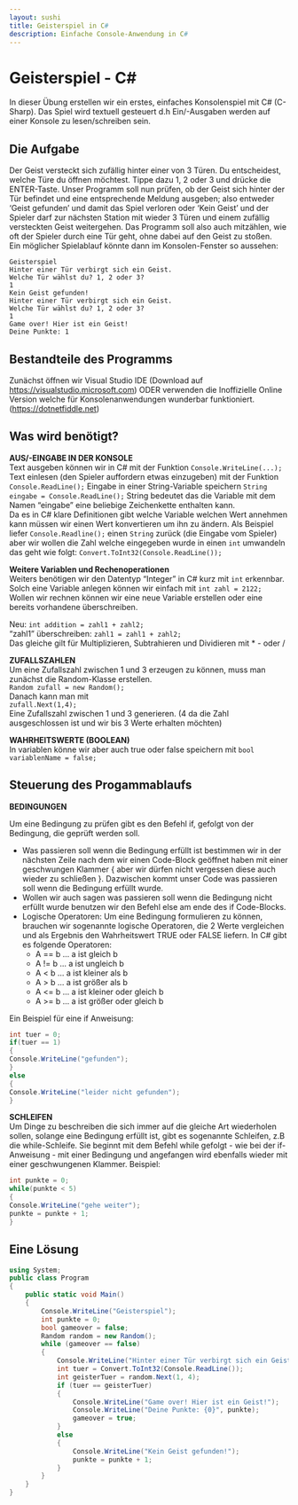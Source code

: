 ```yaml
---
layout: sushi
title: Geisterspiel in C# 
description: Einfache Console-Anwendung in C# 
---
```


# Geisterspiel - C#

In dieser Übung erstellen wir ein erstes, einfaches Konsolenspiel mit C# (C-Sharp). Das Spiel wird
textuell gesteuert d.h Ein/-Ausgaben werden auf einer Konsole zu lesen/schreiben sein.

## Die Aufgabe
Der Geist versteckt sich zufällig hinter einer von 3 Türen. Du entscheidest, welche Türe du öffnen
möchtest. Tippe dazu 1, 2 oder 3 und drücke die ENTER-Taste.
Unser Programm soll nun prüfen, ob der Geist sich hinter der Tür befindet und eine
entsprechende Meldung ausgeben; also entweder ‘Geist gefunden’ und damit das Spiel verloren
oder ‘Kein Geist’ und der Spieler darf zur nächsten Station mit wieder 3 Türen und einem zufällig
versteckten Geist weitergehen. Das Programm soll also auch mitzählen, wie oft der Spieler durch
eine Tür geht, ohne dabei auf den Geist zu stoßen.  
Ein möglicher Spielablauf könnte dann im Konsolen-Fenster so aussehen:

```
Geisterspiel
Hinter einer Tür verbirgt sich ein Geist.
Welche Tür wählst du? 1, 2 oder 3?
1
Kein Geist gefunden!
Hinter einer Tür verbirgt sich ein Geist.
Welche Tür wählst du? 1, 2 oder 3?
1
Game over! Hier ist ein Geist!
Deine Punkte: 1
```

## Bestandteile des Programms
Zunächst öffnen wir Visual Studio IDE (Download auf https://visualstudio.microsoft.com) ODER
verwenden die Inoffizielle Online Version welche für Konsolenanwendungen wunderbar
funktioniert. (https://dotnetfiddle.net)

## Was wird benötigt?
**AUS/-EINGABE IN DER KONSOLE**  
Text ausgeben können wir in C# mit der Funktion `Console.WriteLine(...);`
Text einlesen (den Spieler auffordern etwas einzugeben) mit der Funktion `Console.ReadLine();`
Eingabe in einer String-Variable speichern `String eingabe = Console.ReadLine();`
String bedeutet das die Variable mit dem Namen “eingabe” eine beliebige Zeichenkette enthalten kann.  
Da es in C# klare Definitionen gibt welche Variable welchen Wert annehmen kann müssen wir einen Wert konvertieren um ihn zu ändern. Als Beispiel liefer `Console.Readline();` einen `String` zurück (die Eingabe vom Spieler) aber wir wollen die Zahl welche eingegeben wurde in einen `int` umwandeln das geht wie folgt:
`Convert.ToInt32(Console.ReadLine());`

**Weitere Variablen und Rechenoperationen**  
Weiters benötigen wir den Datentyp “Integer” in C# kurz mit `int` erkennbar. Solch eine Variable anlegen können wir einfach mit `int zahl = 2122;`  
Wollen wir rechnen können wir eine neue Variable erstellen oder eine bereits vorhandene überschreiben.

Neu: `int addition = zahl1 + zahl2;`  
“zahl1” überschreiben: `zahl1 = zahl1 + zahl2;`  
Das gleiche gilt für Multiplizieren, Subtrahieren und Dividieren mit * - oder /

**ZUFALLSZAHLEN**  
Um eine Zufallszahl zwischen 1 und 3 erzeugen zu können, muss man zunächst die Random-Klasse erstellen.  
`Random zufall = new Random();`  
Danach kann man mit  
`zufall.Next(1,4);`  
Eine Zufallszahl zwischen 1 und 3 generieren. (4 da die Zahl ausgeschlossen ist und wir bis 3 Werte erhalten möchten)

**WAHRHEITSWERTE (BOOLEAN)**  
In variablen könne wir aber auch true oder false speichern mit `bool variablenName = false;`
## Steuerung des Progammablaufs

**BEDINGUNGEN**

Um eine Bedingung zu prüfen gibt es den Befehl if, gefolgt von der Bedingung, die geprüft werden soll.
- Was passieren soll wenn die Bedingung erfüllt ist bestimmen wir in der nächsten Zeile nach
dem wir einen Code-Block geöffnet haben mit einer geschwungen Klammer { aber wir dürfen
nicht vergessen diese auch wieder zu schließen }. Dazwischen kommt unser Code was
passieren soll wenn die Bedingung erfüllt wurde.
- Wollen wir auch sagen was passieren soll wenn die Bedingung nicht erfüllt wurde benutzen wir
den Befehl else am ende des if Code-Blocks.
- Logische Operatoren: Um eine Bedingung formulieren zu können, brauchen wir sogenannte logische Operatoren, die 2 Werte vergleichen und als Ergebnis den Wahrheitswert TRUE oder FALSE liefern. In C# gibt es folgende Operatoren:
    - A == b ... a ist gleich b
    - A != b ... a ist ungleich b
    - A < b ... a ist kleiner als b
    - A > b ... a ist größer als b
    - A <= b ... a ist kleiner oder gleich b
    - A >= b ... a ist größer oder gleich b

Ein Beispiel für eine if Anweisung:
```csharp
int tuer = 0;
if(tuer == 1)
{
Console.WriteLine("gefunden");
}
else
{
Console.WriteLine("leider nicht gefunden");
}
```

**SCHLEIFEN**  
Um Dinge zu beschreiben die sich immer auf die gleiche Art wiederholen sollen, solange eine
Bedingung erfüllt ist, gibt es sogenannte Schleifen, z.B die while-Schleife. Sie beginnt mit dem
Befehl while gefolgt - wie bei der if-Anweisung - mit einer Bedingung und angefangen wird ebenfalls wieder mit einer geschwungenen Klammer.
Beispiel:
```csharp
int punkte = 0;
while(punkte < 5)
{
Console.WriteLine("gehe weiter");
punkte = punkte + 1;
}
```

## Eine Lösung

```csharp
using System;
public class Program
{
    public static void Main()
    {
        Console.WriteLine("Geisterspiel");
        int punkte = 0;
        bool gameover = false;
        Random random = new Random();
        while (gameover == false)
        {
            Console.WriteLine("Hinter einer Tür verbirgt sich ein Geist.\nWelche Tür wählst du? 1, 2 oder 3?");
            int tuer = Convert.ToInt32(Console.ReadLine());
            int geisterTuer = random.Next(1, 4);
            if (tuer == geisterTuer)
            {
                Console.WriteLine("Game over! Hier ist ein Geist!");
                Console.WriteLine("Deine Punkte: {0}", punkte);
                gameover = true;
            }
            else
            {
                Console.WriteLine("Kein Geist gefunden!");
                punkte = punkte + 1;
            }
        }
    }
}
```
